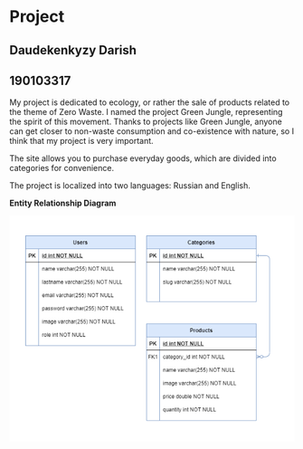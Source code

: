 # Project
## Daudekenkyzy Darish
## 190103317

My project is dedicated to ecology, or rather the sale of products related to the theme of Zero Waste. I named the project Green Jungle, representing the spirit of this movement. Thanks to projects like Green Jungle, anyone can get closer to non-waste consumption and co-existence with nature, so I think that my project is very important.

The site allows you to purchase everyday goods, which are divided into categories for convenience.

The project is localized into two languages: Russian and English.

__Entity Relationship Diagram__

![alt text](public/images/erd.png?raw=true)